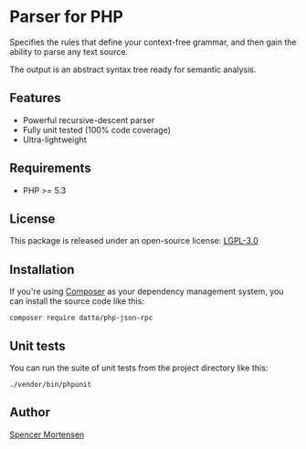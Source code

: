 # Parser for PHP

Specifies the rules that define your context-free grammar, and then gain
the ability to parse any text source.

The output is an abstract syntax tree ready for semantic analysis.

## Features

* Powerful recursive-descent parser
* Fully unit tested (100% code coverage)
* Ultra-lightweight

## Requirements

* PHP >= 5.3

## License

This package is released under an open-source license: [LGPL-3.0](https://www.gnu.org/licenses/lgpl-3.0.html)

## Installation

If you're using [Composer](https://getcomposer.org/) as your dependency
management system, you can install the source code like this:
```
composer require datto/php-json-rpc
```

## Unit tests

You can run the suite of unit tests from the project directory like this:
```
./vendor/bin/phpunit
```

## Author

[Spencer Mortensen](http://spencermortensen.com/contact/)
